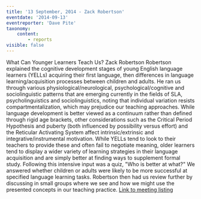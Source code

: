 ```yaml
---
title: '13 September, 2014 - Zack Robertson'
eventdate: '2014-09-13'
eventreporter: 'Dave Pite'
taxonomy:
    content:
        - reports
visible: false
---
```


What Can Younger Learners Teach Us?
Zack Robertson
     Robertson explained the cognitive development stages of young English language learners (YELLs) acquiring their first language, then differences in language learning/acquisition processes between children and adults. He ran us through various physiological/neurological, psychological/cognitive and sociolinguistic patterns that are emerging currently in the fields of SLA, psycholinguistics and sociolinguistics, noting that individual variation resists compartmentalization, which may prejudice our teaching approaches. 
     While language development is better viewed as a continuum rather than defined through rigid age brackets, other considerations such as the Critical Period Hypothesis and puberty (both influenced by possibility versus effort) and the Reticular Activating System affect intrinsic/extrinsic and integrative/instrumental motivation. While YELLs tend to look to their teachers to provide these and often fail to negotiate meaning, older learners tend to display a wider variety of learning strategies in their language acquisition and are simply better at finding ways to supplement formal study.
     Following this intensive input was a quiz, "Who is better at what?" We answered whether children or adults were likely to be more successful at specified language learning tasks. Robertson then had us review further by discussing in small groups where we see and how we might use the presented concepts in our teaching practice.
<a href="../schedule/2014/september/13">Link to meeting listing</a>
